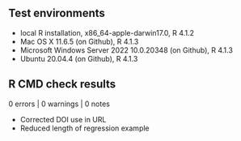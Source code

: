 ## Test environments

* local R installation, x86_64-apple-darwin17.0, R 4.1.2
* Mac OS X 11.6.5 (on Github), R 4.1.3
* Microsoft Windows Server 2022 10.0.20348 (on Github), R 4.1.3
* Ubuntu 20.04.4 (on Github), R 4.1.3

## R CMD check results

0 errors | 0 warnings | 0 notes

* Corrected DOI use in URL
* Reduced length of regression example
